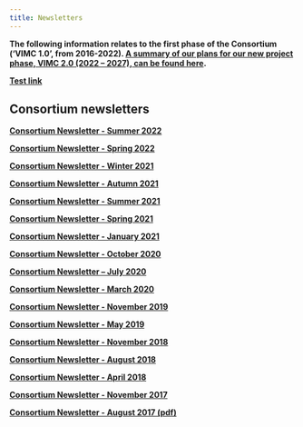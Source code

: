 ```yaml
---   
title: Newsletters   
---   
```


<b>The following information relates to the first phase of the Consortium (‘VIMC 1.0’, from 2016-2022). [A summary of our plans for our new project phase, VIMC 2.0 (2022 – 2027), can be found here](/2022-11-14-VIMC-2-0-funding).</b>

**[Test link](https://imperiallondon-my.sharepoint.com/:x:/r/personal/domalley_ic_ac_uk/Documents/PWG_Tracker_2023-2025%201.xlsx?d=w463bfc4f20794b16ad427ad85b3ac3f0&csf=1&web=1&e=vxRYw7&nav=MTVfezAwMDAwMDAwLTAwMDEtMDAwMC0wMTAwLTAwMDAwMDAwMDAwMH0)**


## Consortium newsletters

**[Consortium Newsletter - Summer 2022](https://mailchi.mp/cdc14da63661/vimc-spring-newsletter-20160640)**

**[Consortium Newsletter - Spring 2022](https://mailchi.mp/6a0e9e7097ad/vimc-spring-newsletter-20143432)**

**[Consortium Newsletter - Winter 2021](https://mailchi.mp/5265cbce3406/vimc-spring-newsletter-1684375)**

**[Consortium Newsletter - Autumn 2021](https://mailchi.mp/2a14b9982ce8/vimc-spring-newsletter-1676635)**

**[Consortium Newsletter - Summer 2021](https://mailchi.mp/7b961f63e815/vimc-spring-newsletter-1666291)**

**[Consortium Newsletter - Spring 2021](https://mailchi.mp/0c3442aef50e/vimc-spring-newsletter-2021)**

**[Consortium Newsletter - January 2021](https://mailchi.mp/c68a94468530/vimc-january-2021)**

**[Consortium Newsletter - October 2020](https://mailchi.mp/0e84cab253b7/vaccine-impact-modelling-consortium-newsletter-summer-1565123)**

**[Consortium Newsletter – July 2020](http://mailchi.mp/486bb675c28d/vaccine-impact-modelling-consortium-newsletter-summer-2020)**

**[Consortium Newsletter - March 2020](https://mailchi.mp/ad6be79e9ef2/vaccine-impact-modelling-consortium-newsletter-march-2020)**

**[Consortium Newsletter - November 2019](https://mailchi.mp/c7083eda5506/vaccine-impact-modelling-consortium-newsletter-november-2019)**

**[Consortium Newsletter - May 2019](https://us15.campaign-archive.com/?u=51b2245de9907f9a070940593&id=86b54dfe18)**

**[Consortium Newsletter - November 2018](https://mailchi.mp/0414cc878eb5/vaccine-impact-modelling-consortiumnewsletter-nov-2018)**

**[Consortium Newsletter - August 2018](https://mailchi.mp/ed8266c31e67/vaccine-impact-modelling-consortium-newsletter-aug-2018)** 

**[Consortium Newsletter - April 2018](https://mailchi.mp/ac873b77ed74/vaccine-impact-modelling-consortium-newsletter-april-2018-320379)** 

**[Consortium Newsletter - November 2017](http://mailchi.mp/d26e2b55be90/vaccine-impact-modelling-consortium-newsletter-november2017)**

**[Consortium Newsletter - August 2017 (pdf)](/resources/VIMC_newsletter_August_2017.pdf)**   
  


